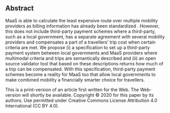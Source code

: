 ## Abstract

MaaS is able to calculate the least expensive route over multiple mobility providers as billing information has already been standardized . However, this does not include third-party payment schemes where a third-party, such as a local government, has a separate agreement with several mobility providers and compensates a part of a travellers’ trip cost when certain criteria are met. We propose (i) a specification to set up a third-party payment system between local governments and MaaS providers where multimodal criteria and trips are  semantically described and (ii) an open source validator tool that based on these descriptions returns how much of a trip can be compensated. With this specification, third-party payment schemes become a reality for MaaS too that allow local governments to make combined mobility a financially smarter choice for travellers.


<span class="printonly firstpagefooter">
<span class="footnotecopyright">
This is a print-version of an article first written for the Web. The Web-version will shortly be available.                              
Copyright © 2020 for this paper by its authors. Use permitted under Creative Commons License Attribution 4.0 International (CC BY 4.0).
</span>
</span>
